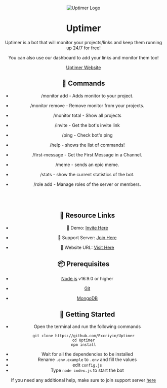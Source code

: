 <div align="center">

![Uptimer Logo](https://media.discordapp.net/attachments/1032820975877754960/1036330046056583189/uptimer.png)

# Uptimer
Uptimer is a bot that will monitor your projects/links and keep them running up 24/7 for free!

You can also use our dashboard to add your links and monitor them too!  
<p align="center">
 <a href="https://uptimer.lol">Uptimer Website</a>
 
<br>
 
## 💎 Commands
 
- /monitor add  - Adds monitor to your project.
- /monitor remove - Remove monitor from your projects.
- /monitor total - Show all projects
- /invite - Get the bot's invite link
- /ping - Check bot's ping
- /help - shows the list of commands!
- /first-message - Get the First Message in a Channel.
- /meme - sends an epic meme.
- /stats - show the current statistics of the bot.
- /role add - Manage roles of the server or members.

  </br>
 
  <br>
  
  ## 🔗 Resource Links

- 🤖 Demo: [Invite Here](https://discord.com/oauth2/authorize?client_id=1034109651677085706&permissions=8&scope=bot%20applications.commands)
- 🤝 Support Server: [Join Here](https://discord.gg/p57Y2dvJzx)
- 📂 Website URL: [Visit Here](https://uptimer.lol)

  
## 📦 Prerequisites

- [Node.js](https://nodejs.org/en/) v16.9.0 or higher
- [Git](https://git-scm.com/downloads)
- [MongoDB](https://www.mongodb.com)
  
  ## 🚀 Getting Started

- Open the terminal and run the following commands

```
git clone https://github.com/Excriyin/Uptimer
cd Uptimer
npm install
```

- Wait for all the dependencies to be installed
- Rename `.env.example` to `.env` and fill the values
- edit `config.js`
- Type `node index.js` to start the bot

If you need any additional help, make sure to join support server [here](https://discord.gg/p57Y2dvJzx)
<br>
